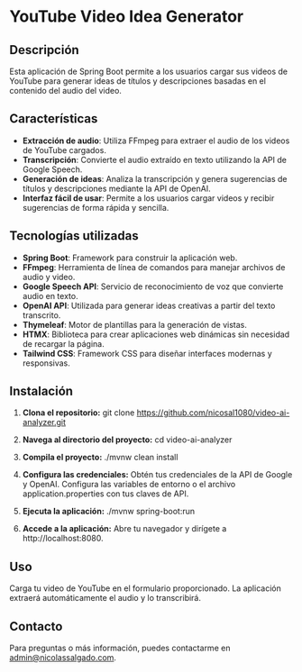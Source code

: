 # YouTube Video Idea Generator

## Descripción

Esta aplicación de Spring Boot permite a los usuarios cargar sus videos de YouTube para generar ideas de títulos y descripciones basadas en el contenido del audio del video.

## Características

- **Extracción de audio**: Utiliza FFmpeg para extraer el audio de los videos de YouTube cargados.
- **Transcripción**: Convierte el audio extraído en texto utilizando la API de Google Speech.
- **Generación de ideas**: Analiza la transcripción y genera sugerencias de títulos y descripciones mediante la API de OpenAI.
- **Interfaz fácil de usar**: Permite a los usuarios cargar videos y recibir sugerencias de forma rápida y sencilla.

## Tecnologías utilizadas

- **Spring Boot**: Framework para construir la aplicación web.
- **FFmpeg**: Herramienta de línea de comandos para manejar archivos de audio y video.
- **Google Speech API**: Servicio de reconocimiento de voz que convierte audio en texto.
- **OpenAI API**: Utilizada para generar ideas creativas a partir del texto transcrito.
- **Thymeleaf**: Motor de plantillas para la generación de vistas.
- **HTMX**: Biblioteca para crear aplicaciones web dinámicas sin necesidad de recargar la página.
- **Tailwind CSS**: Framework CSS para diseñar interfaces modernas y responsivas.

## Instalación

1. **Clona el repositorio:**
git clone https://github.com/nicosal1080/video-ai-analyzer.git

3. **Navega al directorio del proyecto:**
cd video-ai-analyzer

4. **Compila el proyecto:**
./mvnw clean install

5. **Configura las credenciales:**
Obtén tus credenciales de la API de Google y OpenAI.
Configura las variables de entorno o el archivo application.properties con tus claves de API.

6. **Ejecuta la aplicación:**
./mvnw spring-boot:run

7. **Accede a la aplicación:**
Abre tu navegador y dirígete a http://localhost:8080.

## Uso

Carga tu video de YouTube en el formulario proporcionado. La aplicación extraerá automáticamente el audio y lo transcribirá.

## Contacto
Para preguntas o más información, puedes contactarme en admin@nicolassalgado.com.

